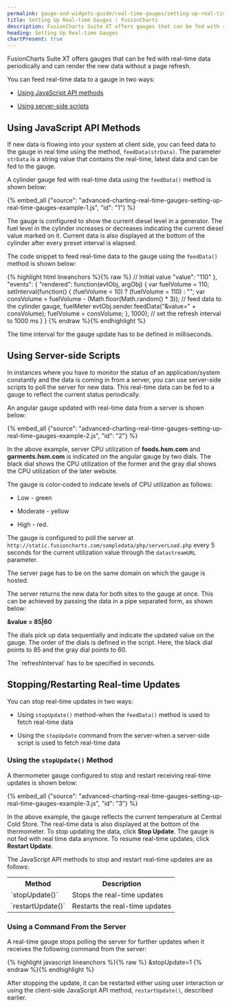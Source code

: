 ```yaml
---
permalink: gauge-and-widgets-guide/real-time-gauges/setting-up-real-time-gauges.html
title: Setting Up Real-time Gauges | FusionCharts
description: FusionCharts Suite XT offers gauges that can be fed with real-time data periodically and can render the new data without a page refresh.
heading: Setting Up Real-time Gauges
chartPresent: true
---
```


FusionCharts Suite XT offers gauges that can be fed with real-time data periodically and can render the new data without a page refresh.

You can feed real-time data to a gauge in two ways:

* <a href="{{ site.baseurl }}gauge-and-widgets-guide/real-time-gauges/setting-up-real-time-gauges.html#using-javascript-api-methods">Using JavaScript API methods</a>

* <a href="{{ site.baseurl }}gauge-and-widgets-guide/real-time-gauges/setting-up-real-time-gauges.html#using-server-side-scripts">Using server-side scripts</a>

## Using JavaScript API Methods

If new data is flowing into your system at client side, you can feed data to the gauge in real time using the method, `feedData(strData)`. The parameter `strData` is a string value that contains the real-time, latest data and can be fed to the gauge.

A cylinder gauge fed with real-time data using the `feedData()` method is shown below:

{% embed_all {"source": "advanced-charting-real-time-gauges-setting-up-real-time-gauges-example-1.js", "id": "1"} %}

The gauge is configured to show the current diesel level in a generator. The fuel level in the cylinder increases or decreases indicating the current diesel value marked on it. Current data is also displayed at the bottom of the cylinder after every preset interval is elapsed.

The code snippet to feed real-time data to the gauge using  the `feedData()` method is shown below:

{% highlight html lineanchors %}{% raw %}
// Initial value
"value": "110"
},
"events": {
    "rendered": function(evtObj, argObj) {
        var fuelVolume = 110;
        setInterval(function() {
            (fuelVolume < 10) ? (fuelVolume = 110) : "";
            var consVolume = fuelVolume - (Math.floor(Math.random() * 3));
            // feed data to the cylinder gauge, fuelMeter
            evtObj.sender.feedData("&value=" + consVolume);
            fuelVolume = consVolume;
        }, 1000); // set the refresh interval to 1000 ms
    }
}
{% endraw %}{% endhighlight %}

<p class="text-info">The time interval for the gauge update has to be defined in milliseconds. </p>

## Using Server-side Scripts

In instances where you have to monitor the status of an application/system constantly and the data is coming in from a server, you can use server-side scripts to poll the server for new data. This real-time data can be fed to a gauge to reflect the current status periodically.

An angular gauge updated with real-time data from a server is shown below:

{% embed_all {"source": "advanced-charting-real-time-gauges-setting-up-real-time-gauges-example-2.js", "id": "2"} %}

In the above example, server CPU utilization of __foods.hsm.com__ and __garments.hsm.com__ is indicated on the angular gauge by two dials. The black dial shows the CPU utilization of the former and the gray dial shows the CPU utilization of the later website. 

The gauge is color-coded to indicate levels of CPU utilization as follows:

* Low - green

* Moderate - yellow

* High - red.

The gauge is configured to poll the server at `http://static.fusioncharts.com/sampledata/php/serverLoad.php` every 5 seconds for the current utilization value through the `datastreamURL` parameter.

<p class="text-info">The server page has to be on the same domain on which the gauge is hosted.</p>

The server returns the new data for both sites to the gauge at once. This can be achieved by passing the data in a pipe separated form, as shown below:

**&value = 85&#124;60**

The dials pick up data sequentially and indicate the updated value on the gauge. The order of the dials is defined in the script. Here, the black dial points to 85 and the gray dial points to 60.

<p class="text-info">The `refreshInterval` has to be specified in seconds.</p>


## Stopping/Restarting Real-time Updates

You can stop real-time updates in two ways:

* Using `stopUpdate()` method-when the `feedData()` method is used to fetch real-time data

* Using the `stopUpdate` command from the server-when a server-side script is used to fetch real-time data


### Using the `stopUpdate()` Method

A thermometer gauge configured to stop and restart receiving real-time updates is shown below:

{% embed_all {"source": "advanced-charting-real-time-gauges-setting-up-real-time-gauges-example-3.js", "id": "3"} %}

In the above example, the gauge reflects the current temperature at Central Cold Store. The real-time data is also displayed at the bottom of the thermometer. To stop updating the data, click **Stop Update**. The gauge is not fed with real time data anymore. To resume real-time updates, click **Restart Update**.

The JavaScript API methods to stop and restart real-time updates are as follows:

<table>
  <tr>
    <th>Method</th>
    <th>Description</th>
  </tr>
  <tr>
    <td>`stopUpdate()`</td>
    <td>Stops the real-time updates</td>
  </tr>
  <tr>
    <td>`restartUpdate()`</td>
    <td>Restarts the real-time updates</td>
  </tr>
</table>


### Using a Command From the Server

A real-time gauge stops polling the server for further updates when it receives the following command from the server:

{% highlight javascript lineanchors %}{% raw %}
&stopUpdate=1
{% endraw %}{% endhighlight %}

After stopping the update, it can be restarted either using user interaction or using the client-side JavaScript API method, `restartUpdate()`, described earlier.
